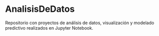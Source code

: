 # AnalisisDeDatos
Repositorio con proyectos de análisis de datos, visualización y modelado predictivo realizados en Jupyter Notebook.
